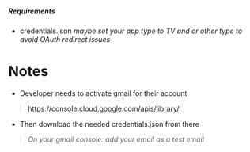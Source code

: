 ##### Requirements
- credentials.json 
_maybe set your app type to TV and or other type to avoid OAuth redirect issues_

# Notes
- Developer needs to activate gmail for their account
> https://console.cloud.google.com/apis/library/
- Then download the needed credentials.json from there
> _On your gmail console: add your email as a test email_
